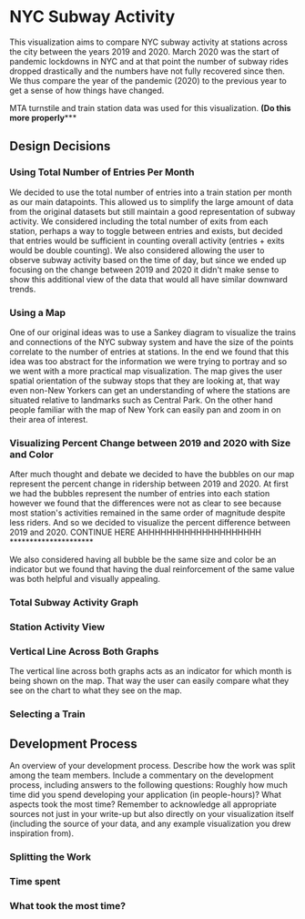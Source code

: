 # NYC Subway Activity 
This visualization aims to compare NYC subway activity at stations across the city between the years 2019 and 2020. March 2020 was the start of pandemic lockdowns in NYC and at that point the number of subway rides dropped drastically and the numbers have not fully recovered since then. We thus compare the year of the pandemic (2020) to the previous year to get a sense of how things have changed. 

MTA turnstile and train station data was used for this visualization. 
********(Do this more properly***********

## Design Decisions

### Using Total Number of Entries Per Month 
We decided to use the total number of entries into a train station per month as our main datapoints. This allowed us to simplify the large amount of data from the original datasets but still maintain a good representation of subway activity. We considered including the total number of exits from each station, perhaps a way to toggle between entries and exists, but decided that entries would be sufficient in counting overall activity (entries + exits would be double counting). We also considered allowing the user to observe subway activity based on the time of day, but since we ended up focusing on the change between 2019 and 2020 it didn't make sense to show this additional view of the data that would all have similar downward trends. 

### Using a Map 
One of our original ideas was to use a Sankey diagram to visualize the trains and connections of the NYC subway system and have the size of the points correlate to the number of entries at stations. In the end we found that this idea was too abstract for the information we were trying to portray and so we went with a more practical map visualization. The map gives the user spatial orientation of the subway stops that they are looking at, that way even non-New Yorkers can get an understanding of where the stations are situated relative to landmarks such as Central Park. On the other hand people familiar with the map of New York can easily pan and zoom in on their area of interest. 

### Visualizing Percent Change between 2019 and 2020 with Size and Color
After much thought and debate we decided to have the bubbles on our map represent the percent change in ridership between 2019 and 2020. At first we had the bubbles represent the number of entries into each station however we found that the differences were not as clear to see because most station's activities remained in the same order of magnitude despite less riders. 
And so we decided to visualize the percent difference between 2019 and 2020. CONTINUE HERE AHHHHHHHHHHHHHHHHHHHH *********************

We also considered having all bubble be the same size and color be an indicator but we found that having the dual reinforcement of the same value was both helpful and visually appealing. 

### Total Subway Activity Graph

### Station Activity View 

### Vertical Line Across Both Graphs
The vertical line across both graphs acts as an indicator for which month is being shown on the map. That way the user can easily compare what they see on the chart to what they see on the map. 

### Selecting a Train 

## Development Process 
An overview of your development process. Describe how the work was split among the team members. Include a commentary on the development process, including answers to the following questions: Roughly how much time did you spend developing your application (in people-hours)? What aspects took the most time?
Remember to acknowledge all appropriate sources not just in your write-up but also directly on your visualization itself (including the source of your data, and any example visualization you drew inspiration from).
### Splitting the Work
### Time spent
### What took the most time?
